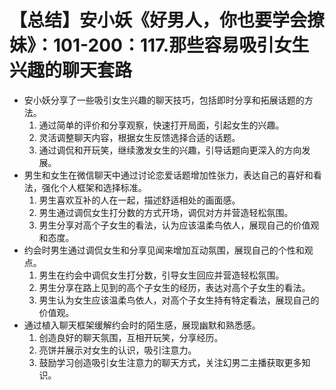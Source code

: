 # 【总结】安小妖《好男人，你也要学会撩妹》：101-200：117.那些容易吸引女生兴趣的聊天套路

-   安小妖分享了一些吸引女生兴趣的聊天技巧，包括即时分享和拓展话题的方法。
    1.  通过简单的评价和分享观察，快速打开局面，引起女生的兴趣。
    2.  灵活调整聊天内容，根据女生反馈选择合适的话题。
    3.  通过调侃和开玩笑，继续激发女生的兴趣，引导话题向更深入的方向发展。
-   男生和女生在微信聊天中通过讨论恋爱话题增加性张力，表达自己的喜好和看法，强化个人框架和选择标准。
    1.  男生喜欢互补的人在一起，描述舒适相处的画面感。
    2.  男生通过调侃女生打分数的方式开场，调侃对方并营造轻松氛围。
    3.  男生分享对高个子女生的看法，认为应该温柔鸟依人，展现自己的价值观和态度。
-   约会时男生通过调侃女生和分享见闻来增加互动氛围，展现自己的个性和观点。
    1.  男生在约会中调侃女生打分数，引导女生回应并营造轻松氛围。
    2.  男生分享在路上见到的高个子女生的经历，表达对高个子女生的看法。
    3.  男生认为女生应该温柔鸟依人，对高个子女生持有特定看法，展现自己的价值观。
-   通过植入聊天框架缓解约会时的陌生感，展现幽默和熟悉感。
    1.  创造良好的聊天氛围，互相开玩笑，分享经历。
    2.  亮饼并展示对女生的认识，吸引注意力。
    3.  鼓励学习创造吸引女生注意力的聊天方式，关注幻男二主播获取更多知识。